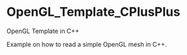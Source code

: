 OpenGL_Template_CPlusPlus
=========================

OpenGL Template in C++

Example on how to read a simple OpenGL mesh in C++.
